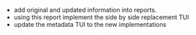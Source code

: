 + add original and updated information into reports.
+ using this report implement the side by side replacement TUI
+ update the metadata TUI to the new implementations
